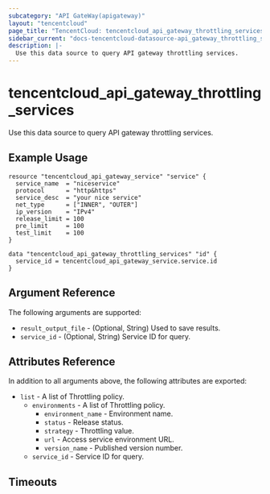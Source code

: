 ```yaml
---
subcategory: "API GateWay(apigateway)"
layout: "tencentcloud"
page_title: "TencentCloud: tencentcloud_api_gateway_throttling_services"
sidebar_current: "docs-tencentcloud-datasource-api_gateway_throttling_services"
description: |-
  Use this data source to query API gateway throttling services.
---
```


# tencentcloud_api_gateway_throttling_services

Use this data source to query API gateway throttling services.

## Example Usage

```hcl
resource "tencentcloud_api_gateway_service" "service" {
  service_name  = "niceservice"
  protocol      = "http&https"
  service_desc  = "your nice service"
  net_type      = ["INNER", "OUTER"]
  ip_version    = "IPv4"
  release_limit = 100
  pre_limit     = 100
  test_limit    = 100
}

data "tencentcloud_api_gateway_throttling_services" "id" {
  service_id = tencentcloud_api_gateway_service.service.id
}
```

## Argument Reference

The following arguments are supported:

* `result_output_file` - (Optional, String) Used to save results.
* `service_id` - (Optional, String) Service ID for query.

## Attributes Reference

In addition to all arguments above, the following attributes are exported:

* `list` - A list of Throttling policy.
  * `environments` - A list of Throttling policy.
    * `environment_name` - Environment name.
    * `status` - Release status.
    * `strategy` - Throttling value.
    * `url` - Access service environment URL.
    * `version_name` - Published version number.
  * `service_id` - Service ID for query.


## Timeouts

<no value>


